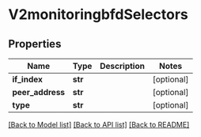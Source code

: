 # V2monitoringbfdSelectors

## Properties
Name | Type | Description | Notes
------------ | ------------- | ------------- | -------------
**if_index** | **str** |  | [optional] 
**peer_address** | **str** |  | [optional] 
**type** | **str** |  | [optional] 

[[Back to Model list]](../README.md#documentation-for-models) [[Back to API list]](../README.md#documentation-for-api-endpoints) [[Back to README]](../README.md)

